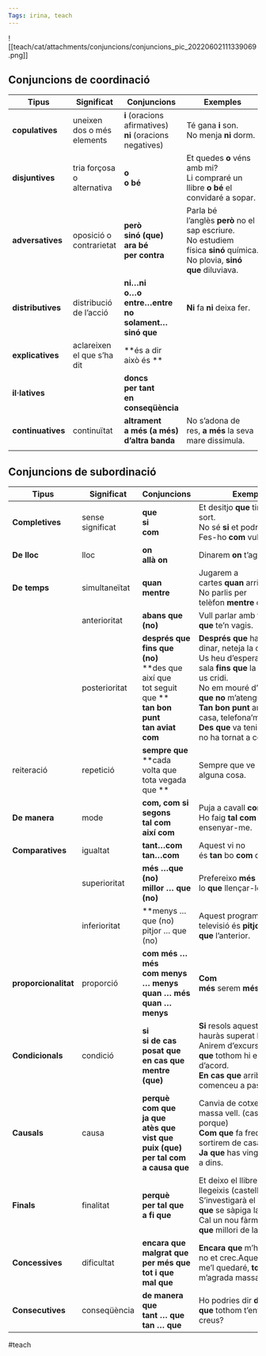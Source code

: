 ```yaml
---
Tags: irina, teach 
---
```


![[teach/cat/attachments/conjuncions/conjuncions_pic_20220602111339069.png]]

## Conjuncions de coordinació

| **Tipus**           | **Significat**             | **Conjuncions**                                                     | **Exemples**                                                                                                                 |
| ------------------- | -------------------------- | ------------------------------------------------------------------- | ---------------------------------------------------------------------------------------------------------------------------- |
| **copulatives** | uneixen dos o més elements | **i** (oracions afirmatives)<br>**ni** (oracions negatives)         | Té gana **i** son.<br>No menja **ni** dorm.                                                                                  |
| **disjuntives**     | tria forçosa o alternativa | **o**<br>**o bé**                                                   | Et quedes **o** véns amb mi?<br>Li compraré un llibre **o bé** el convidaré a sopar.                                         |
| **adversatives**    | oposició o contrarietat    | **però**<br>**sinó (que)**<br>**ara bé**<br>**per contra**          | Parla bé l’anglès **però** no el sap escriure.<br>No estudiem física **sinó** química.<br>No plovia, **sinó que** diluviava. |
| **distributives**   | distribució de l’acció     | **ni…ni**<br>**o…o**<br>**entre…entre**<br>**no solament…sinó que** | **Ni** fa **ni** deixa fer.                                                                                                  |
| **explicatives**    | aclareixen el que s’ha dit | **és a dir<br>això és **                                            |                                                                                                                              |
| **il·latives**      |                            | **doncs<br>per tant<br>en conseqüència**                            |                                                                                                                              |
| **continuatives**   | continuïtat                | ****altrament**<br>**a més (a més)**<br>**d’altra banda****         | No s’adona de res, **a més** la seva mare dissimula.                                                                         |
|                     |                            |                                                                     |                                                                                                                              |


## Conjuncions de subordinació
| **Tipus**        | **Significat**                                                                                                              | **Conjuncions**                                                                                                                                                                                                                                                                      | **Exemples**                                                                                                                                                                              |
| ---------------- | --------------------------------------------------------------------------------------------------------------------------- | ------------------------------------------------------------------------------------------------------------------------------------------------------------------------------------------------------------------------------------------------------------------------------------ | ----------------------------------------------------------------------------------------------------------------------------------------------------------------------------------------- |
| **Completives**  | sense significat                                                                                                            | **que**<br>**si**<br>**com**                                                                                                                                                                                                                                                         | Et desitjo **que** tinguis molta sort.<br>No sé **si** et podré ajudar.<br>Fes-ho **com** vulguis.                                                                                        |
| **De lloc**      | lloc                                                                                                                        | **on**<br>**allà on**                                                                                                                                                                                                                                                                | Dinarem **on** t’agradi més.                                                                                                                                                              |
| **De temps**     | simultaneïtat                                                                                                               | **quan**<br>**mentre**                                                                                                                                                                                                                                                               | Jugarem a cartes **quan** arribis.<br>No parlis per telèfon **mentre** condueixes. **<br>**                                                                                               |
|| anterioritat     | **abans que (no)**                                                                                                          | Vull parlar amb tu **abans que** te’n vagis.                                                                                                                                                                                                                                         |                                                                                                                                                                                           |
|| posterioritat    | **després que**<br>**fins que (no)**<br>**des que<br>així que<br>tot seguit que **<br>**tan bon punt**<br>**tan aviat com** | **Després que** hagis fet el dinar, neteja la cuina.<br>Us heu d’esperar a la sala **fins que** la infermera us cridi.<br>No em mouré d’aquí **fins que no** m’atenguin.<br>**Tan bon punt** arribis a casa, telefona’m.<br>**Des que** va tenir l’accident, no ha tornat a conduir. |                                                                                                                                                                                           |
| reiteració       | repetició| **sempre que**<br>**cada volta que<br>tota vegada que **                                                                    | Sempre que ve porta alguna cosa.                                                                                                                                                                                                                                                     |                                                                                                                                                                                           |
| **De manera**    | mode                                                                                                                        | **com, com si**<br>**segons**<br>**tal com<br>així com<br>**                                                                                                                                                                                                                         | Puja a cavall **com** puguis.<br>Ho faig **tal com** vas ensenyar-me.                                                                                                                     |
| **Comparatives** | igualtat                                                                                                                    | **tant…com**<br>**tan…com**                                                                                                                                                                                                                                                          | Aquest vi no és **tan** bo **com** deien.                                                                                                                                                 |
| |superioritat     | **més …que (no)<br>millor … que (no)**                                                                                      | Prefereixo **més** guardar-lo **que** llençar-lo.                                                                                                                                                                                                                                    |                                                                                                                                                                                           |
| |inferioritat     | **menys …que (no)<br>pitjor … que (no) **<br>**                                                                           | Aquest programa de televisió és **pitjor que** l’anterior.                                                                                                                                                                                                                           |                                                                                                                                                                                           |
| **proporcionalitat** | proporció |**com més … més**<br>**com menys … menys<br>quan … més<br>quan … menys**                                                    | **Com més** serem **més** riurem.                                                                                                                                                                                                                                                    |                                                                                                                                                                                           |
| **Condicionals** | condició                                                                                                                    | **si<br>si de cas**<br>**posat que**<br>**en cas que<br>mentre (que)**                                                                                                                                                                                                               | **Si** resols aquest problema, hauràs superat la prova.<br>Anirem d’excursió **posat que** tothom hi estigui d’acord.<br>**En cas que** arribi tard, comenceu a passar.                   |
| **Causals**      | causa                                                                                                                       | **perquè**<br>**com que**<br>**ja que<br>atès que<br>vist que<br>puix (que)<br>per tal com<br>a causa que**                                                                                                                                                                          | Canvia de cotxe **perquè** és massa vell. (castellà: porque)<br>**Com que** fa fred, avui no sortirem de casa.<br>**Ja que** has vingut, queda’t a dins.                                  |
| **Finals**       | finalitat                                                                                                                   | **perquè**<br>**per tal que**<br>**a fi que**                                                                                                                                                                                                                                        | Et deixo el llibre **perquè** te’l llegeixis (castellà: para que)<br>S’investigarà el cas **per tal que** se sàpiga la veritat.<br>Cal un nou fàrmac **a fi que** millori de la malaltia. |
| **Concessives**  | dificultat                                                                                                                  | **encara que**<br>**malgrat que**<br>**per més que**<br>**tot i que**<br>**mal que**                                                                                                                                                                                                 | **Encara que** m’ho prometis, no et crec.Aquest vestit, me’l quedaré, **tot i que** no m’agrada massa.                                                                                    |
| **Consecutives** | conseqüència                                                                                                                | **de manera que**<br>**tant … que**<br>**tan … que**                                                                                                                                                                                                                                 | Ho podries dir **de manera que** tothom t’entengués, no creus?                                                                                                                            |
#teach